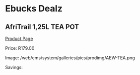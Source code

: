 
# Ebucks Dealz
## AfriTrail 1,25L TEA POT
[Product Page](https://www.ebucks.com/web/shop/productSelected.do?prodId=1055641539&catId=714965764)

Price: R179.00

Image: /web/cms/system/galleries/pics/prodimg/AEW-TEA.png

Savings: 


	